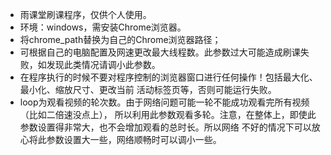 - 雨课堂刷课程序，仅供个人使用。
- 环境：windows，需安装Chrome浏览器。
- 将chrome_path替换为自己的Chrome浏览器路径；
- 可根据自己的电脑配置及网速更改最大线程数。此参数过大可能造成刷课失败，如发现此类情况请调小此参数。
- 在程序执行的时候不要对程序控制的浏览器窗口进行任何操作！包括最大化、最小化、缩放尺寸、更改当前
活动标签页等，否则可能运行失败。
- loop为观看视频的轮次数。由于网络问题可能一轮不能成功观看完所有视频（比如二倍速没点上），
所以利用此参数观看多轮。注意，在整体上，即使此参数设置得非常大，也不会增加观看的总时长。所以网络
不好的情况下可以放心将此参数设置大一些，网络顺畅时可以调小一些。